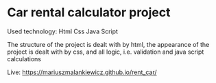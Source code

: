 # Car rental calculator project

Used technology:
Html
Css
Java Script


The structure of the project is dealt with by html, the appearance of the project is dealt with by css, and all logic, i.e. validation and java script calculations


Live: https://mariuszmalankiewicz.github.io/rent_car/
